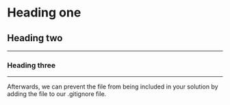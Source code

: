 # Heading one

## Heading two

___
### Heading three

___


Afterwards, we can prevent the file from being included in your solution by adding the file to our .gitignore file.



